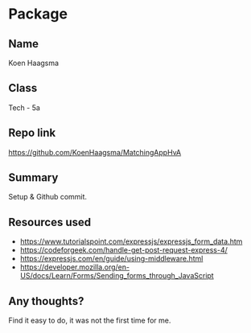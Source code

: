 # Package

## Name

Koen Haagsma

## Class

Tech - 5a

## Repo link

https://github.com/KoenHaagsma/MatchingAppHvA

## Summary

Setup & Github commit.

## Resources used

-   https://www.tutorialspoint.com/expressjs/expressjs_form_data.htm
-   https://codeforgeek.com/handle-get-post-request-express-4/
-   https://expressjs.com/en/guide/using-middleware.html
-   https://developer.mozilla.org/en-US/docs/Learn/Forms/Sending_forms_through_JavaScript

## Any thoughts?

Find it easy to do, it was not the first time for me.

